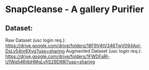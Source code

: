 # SnapCleanse - A gallery Purifier

## Dataset:
Raw Dataset (usc login req.): https://drive.google.com/drive/folders/18F9V4tV346TwV094Axl-DsLy54nr6Xyg?usp=sharing
Augmented Dataset (usc login req.): https://drive.google.com/drive/folders/1FWDFaRl-U1Wq546jtbHMgLyfiS29D98I?usp=sharing
